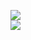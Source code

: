[![](https://img.shields.io/badge/Made%20With-Github%20Spray-lightgrey.svg?style=for-the-badge&logo=github)](https://github.com/Annihil/github-spray#4996)  
[![](https://i.imgur.com/2DrTn0Z.gif)](https://github.com/Annihil/github-spray)